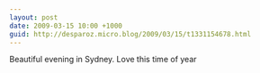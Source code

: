 ```yaml
---
layout: post
date: 2009-03-15 10:00 +1000
guid: http://desparoz.micro.blog/2009/03/15/t1331154678.html
---
```

Beautiful evening in Sydney. Love this time of year
